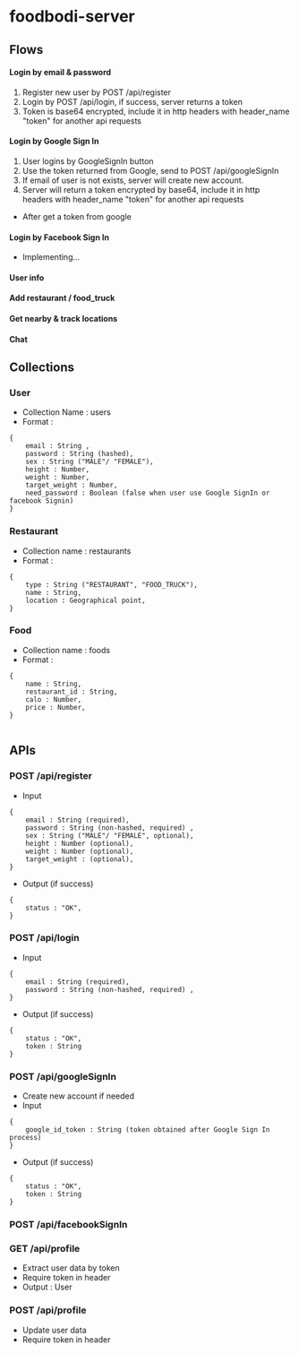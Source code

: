 # foodbodi-server
## Flows
#### Login by email & password
1. Register new user by POST /api/register
2. Login by POST /api/login, if success, server returns a token
3. Token is base64 encrypted, include it in http headers with header_name "token" for another api requests
#### Login by Google Sign In
1. User logins by GoogleSignIn button
2. Use the token returned from Google, send to POST /api/googleSignIn
3. If email of user is not exists, server will create new account.
4. Server will return a token encrypted by base64, include it in http headers with header_name "token" for another api requests
- After get a token from google
#### Login by Facebook Sign In
- Implementing...
#### User info
#### Add restaurant / food_truck
#### Get nearby & track locations
#### Chat 
## Collections
### User
- Collection Name : users <br>
- Format : <br>
```
{
    email : String ,
    password : String (hashed),
    sex : String ("MALE"/ "FEMALE"),
    height : Number,
    weight : Number,
    target_weight : Number,
    need_password : Boolean (false when user use Google SignIn or facebook Signin)
}
```
### Restaurant
- Collection name : restaurants <br>
- Format : <br>
```$xslt
{
    type : String ("RESTAURANT", "FOOD_TRUCK"),
    name : String,
    location : Geographical point,
}
```
### Food
- Collection name : foods
- Format :
```$xslt
{
    name : String,
    restaurant_id : String,
    calo : Number,
    price : Number,
}
   
```
## APIs
### POST /api/register
- Input
```$xslt
{
    email : String (required),
    password : String (non-hashed, required) ,
    sex : String ("MALE"/ "FEMALE", optional),
    height : Number (optional),
    weight : Number (optional),
    target_weight : (optional),
}
```
- Output (if success)
```$xslt
{
    status : "OK",
}
```
### POST /api/login
- Input
```$xslt
{
    email : String (required),
    password : String (non-hashed, required) ,
}
```
- Output (if success)
```$xslt
{
    status : "OK",
    token : String
}
```
### POST /api/googleSignIn
- Create new account if needed 
- Input
```$xslt
{
    google_id_token : String (token obtained after Google Sign In process)
}
```
- Output (if success)
```$xslt
{
    status : "OK",
    token : String
}
```
### POST /api/facebookSignIn
### GET /api/profile
- Extract user data by token
- Require token in header
- Output : User

### POST /api/profile
- Update user data
- Require token in header

